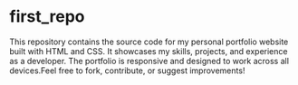 # first_repo
This repository contains the source code for my personal portfolio website built with HTML and CSS. It showcases my skills, projects, and experience as a developer. The portfolio is responsive and designed to work across all devices.Feel free to fork, contribute, or suggest improvements!
